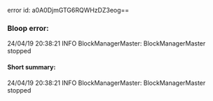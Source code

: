 error id: a0A0DjmGTG6RQWHzDZ3eog==
### Bloop error:

24/04/19 20:38:21 INFO BlockManagerMaster: BlockManagerMaster stopped
#### Short summary: 

24/04/19 20:38:21 INFO BlockManagerMaster: BlockManagerMaster stopped
